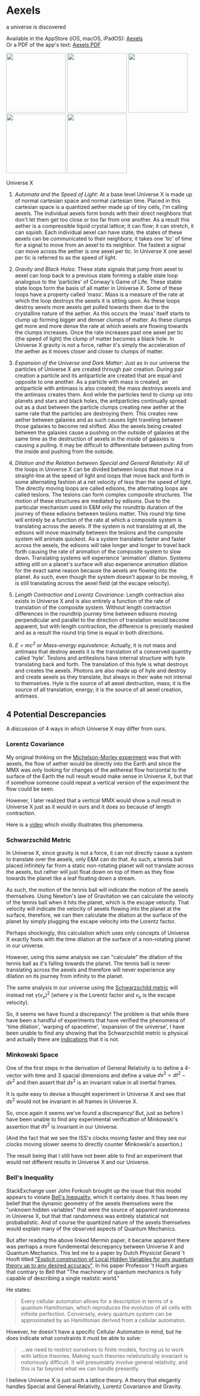 # Aexels
a universe is discovered

Available in the AppStore (iOS, macOS, iPadOS): [Aexels](https://apps.apple.com/us/app/aexels/id935727868)<br>
Or a PDF of the app's text: [Aexels PDF](https://github.com/aepryus/Aexels/releases/download/v3.0.3/Aexels30.pdf)

<p float="left">
<a href="https://www.youtube.com/watch?v=WE8Ov1I0KKs"><img src="Graphics/Screenshots/AXiPhoneX1.png" width="160" /></a>
<a href="https://www.youtube.com/watch?v=6EuBceZx3pw"><img src="Graphics/Screenshots/AXiPhoneX4.png" width="160" /></a>
<a href="https://www.youtube.com/watch?v=Vs0zQd3-jMA"><img src="Graphics/Screenshots/AXiPhoneX5.png" width="160" /></a>
<a href="https://www.youtube.com/watch?v=Fc6_McWXFuQ"><img src="Graphics/Screenshots/AXiPhoneX6.png" width="160" /></a>
<a href="https://www.youtube.com/watch?v=_FMNbzB-YlE"><img src="Graphics/Screenshots/AXiPhoneX7.png" width="160" /></a>
 </p>

Universe X

 1. *Automata and the Speed of Light*: At a base level Universe X is made up of normal cartesian space and normal cartesian time.  Placed in this cartesian space is a quantized aether made up of tiny cells, I'm calling aexels.  The individual aexels form bonds with their direct neighbors that don't let them get too close or too far from one another.
As a result this aether is a compressible liquid crystal lattice; it can flow; it can stretch, it can squish.  Each individual aexel can have state; the states of these aexels can be communicated to their neighbors; it takes one 'tic' of time for a signal to move from an aexel to its neighbor.  The fastest a signal can move across the aether is one aexel per tic.  In Universe X one aexel per tic is referred to as the speed of light.

 2. *Gravity and Black Holes*: These state signals that jump from aexel to aexel can loop back to a previous state forming a stable state loop analogous to the 'particles' of Conway's Game of Life.  These stable state loops form the basis of all matter in Universe X.
Some of these loops have a property called 'mass'.  Mass is a measure of the rate at which the loop destroys the aexels it is sitting upon.  As these loops destroy aexels more aexels get pulled towards them due to the crystalline nature of the aether.  As this occurs the 'mass' itself starts to clump up forming bigger and denser clumps of matter.
As these clumps get more and more dense the rate at which aexels are flowing towards the clumps increases.  Once the rate increases past one aexel per tic (the speed of light) the clump of matter becomes a black hole.
In Universe X gravity is not a force, rather it's simply the acceleration of the aether as it moves closer and closer to clumps of matter.

 3. *Expansion of the Universe and Dark Matter*: Just as in our universe the particles of Universe X are created through pair creation.  During pair creation a particle and its antiparticle are created that are equal and opposite to one another.  As a particle with mass is created, an antiparticle with antimass is also created; the mass destroys aexels and the antimass creates them.
And while the particles tend to clump up into planets and stars and black holes, the antiparticles continually spread out as a dust between the particle clumps creating new aether at the same rate that the particles are destroying them.  This creates new aether between galaxies and as such causes light traveling between those galaxies to become red shifted.
Also the aexels being created between the galaxies cause a pushing on the outside of galaxies at the same time as the destruction of aexels in the inside of galaxies is causing a pulling.  It may be difficult to differentiate between pulling from the inside and pushing from the outside.

 4. *Dilation and the Relation between Special and General Relativity*: All of the loops in Universe X can be divided between loops that move in a straight-line at the speed of light and loops that move back and forth in some alternating fashion at a net velocity of less than the speed of light.
The directly moving loops are called edisons, the alternating loops are called teslons.  The teslons can form complex composite structures.  The motion of these structures are mediated by edisons.  Due to the particular mechanism used in E&M only the roundtrip duration of the journey of these edisons between teslons matter.
This round trip time will entirely be a function of the rate at which a composite system is translating across the aexels.  If the system is not translating at all, the edisons will move maximally between the teslons and the composite system will animate quickest.  As a system translates faster and faster across the aexels, the edisons will take longer and longer to travel back forth causing the rate of animation of the composite system to slow down.
Translating systems will experience 'animation' dilation.  Systems sitting still on a planet's surface will also experience animation dilation for the exact same reason because the aexels are flowing into the planet.  As such, even though the system doesn't appear to be moving, it is still translating across the aexel field (at the escape velocity).

 5. *Length Contraction and Lorentz Covariance*: Length contraction also exists in Universe X and is also entirely a function of the rate of translation of the composite system.  Without length contraction differences in the roundtrip journey time between edisons moving perpendicular and parallel to the direction of translation would become apparent, but with length contraction, the difference is precisely masked and as a result the round trip time is equal in both directions.
 
 6. <i>$E=mc^2$ or Mass–energy equivalence</i>: Actually, it is not mass and antimass that destroy aexels it is the translation of a conserved quantity called 'hyle'.  Teslons and antiteslons have internal structure with hyle translating back and forth.  The translation of this hyle is what destroys and creates the aexels.  Photons are also made up of hyle and destroy and create aexels as they translate, but always in their wake not internal to themselves.  Hyle is the source of all aexel destruction, mass; it is the source of all translation, energy; it is the source of all aexel creation, antimass.

## 4 Potential Descrepancies

A discussion of 4 ways in which Universe X may differ from ours.

### Lorentz Covariance

My original thinking on the [Michelson-Morley experiment](https://en.wikipedia.org/wiki/Michelson-Morley_experiment) was that with aexels, the flow of aether would be directly into the Earth and since the MMX was only looking for changes of the aethereal flow horizontal to the surface of the Earth the null result would make sense in Universe X, but that if somehow someone could repeat a vertical version of the experiment the flow could be seen.

However, I later realized that a vertical MMX would show a null result in Universe X just as it would in ours and it does so because of length contraction.

Here is a [video](https://www.youtube.com/watch?v=Fc6_McWXFuQ) which vividly illustrates this phenomena.

### Schwarzschild Metric

In Universe X, since gravity is not a force, it can not directly cause a system to translate over the aexels, only E&M can do that.  As such, a tennis ball placed infinitely far from a static non-rotating planet will not translate across the aexels, but rather will just float down on top of them as they flow towards the planet like a leaf floating down a stream.

As such, the motion of the tennis ball will indicate the motion of the aexels themselves.  Using Newton's law of Gravitation we can calculate the velocity of the tennis ball when it hits the planet, which is the escape velocity.  That velocity will indicate the velocity of aexels flowing into the planet at the surface, therefore, we can then calculate the dilation at the surface of the planet by simply plugging the escape velocity into the Lorentz factor.

Perhaps shockingly, this calculation which uses only concepts of Universe X exactly foots with the time dilation at the surface of a non-rotating planet in our universe.

However, using this same analysis we can "calculate" the dilation of the tennis ball as it's falling towards the planet.  The tennis ball is never translating across the aexels and therefore will never experience any dilation on its journey from infinity to the planet.

The same analysis in our universe using the [Schwarzschild metric](https://en.wikipedia.org/wiki/Schwarzschild_metric) will instead net $\gamma(v_e)^2$ (where $\gamma$ is the Lorentz factor and $v_e$ is the escape velocity).

So, it seems we have found a discrepancy!  The problem is that while there have been a handful of experiments that have verified the phenomena of 'time dilation', 'warping of spacetime', 'expansion of the universe', I have been unable to find any showing that the Schwarzschild metric is physical and actually there are [indications](https://physics.stackexchange.com/questions/744073/how-do-we-know-the-assumptions-of-the-schwarzschild-solution-are-valid) that it is not.

### Minkowski Space

One of the first steps in the derivation of General Relativity is to define a 4-vector with time and 3 spacial dimensions and define a value $ds^2=dt^2-dx^2$ and then assert that $ds^2$ is an invariant value in all inertial frames.

It is quite easy to devise a thought experiment in Universe X and see that $ds^2$ would not be invariant in all frames in Universe X.

So, once again it seems we've found a discrepancy!  But, just as before I have been unable to find any experimental verification of Minkowski's assertion that $ds^2$ is invariant in our Universe.

(And the fact that we see the ISS's clocks moving faster and they see our clocks moving slower seems to directly counter Minkowski's assertion.)

The result being that I still have not been able to find an experiment that would net different results in Universe X and our Universe.

### Bell's Inequality

StackExchange user John Forkosh brought up the issue that this model appears to violate [Bell's Inequality](http://www.physics.smu.edu/scalise/EPR/References/mermin_moon.pdf), which it certainly does.  It has been my belief that the dynamic geometry of the aexels themselves were the "unknown hidden variables" that were the source of apparent randomness in Universe X, but that that randomness was entirely statistical not probabalistic.  And of course the quantized nature of the aexels themselves would explain many of the observed aspects of Quantum Mechanics.

But after reading the above linked Mermin paper, it became apparent there was perhaps a more fundemental descrepancy between Universe X and Quantum Mechanics.  This led me to a paper by Dutch Physicist Gerard 't Hooft titled ["Explicit construction of Local Hidden Variables for
any quantum theory up to any desired accuracy"](https://arxiv.org/abs/2103.04335).  In his paper Professor 't Hooft argues that contrary to Bell that "The machinery of quantum mechanics is fully capable of describing a single
realistic world."

He states:

> Every cellular automaton allows for a description in terms of a quantum Hamiltonian,
> which reproduces the evolution of all cells with infinite perfection. Conversely, every
> quantum system can be approximated by an Hamiltonian derived from a cellular automaton.

However, he doesn't have a specific Cellular Automaton in mind, but he does indicate what constraints it must be able to solve:

> ...we need to
> restrict ourselves to finite models, forcing us to work with lattice theories. Making
> such theories relativistically invariant is notoriously difficult. It will presumably involve
> general relativity, and this is far beyond what we can handle presently.

I believe Universe X is just such a lattice theory.  A theory that elegantly handles Special and General Relativity, Lorentz Covariance and Gravity.
